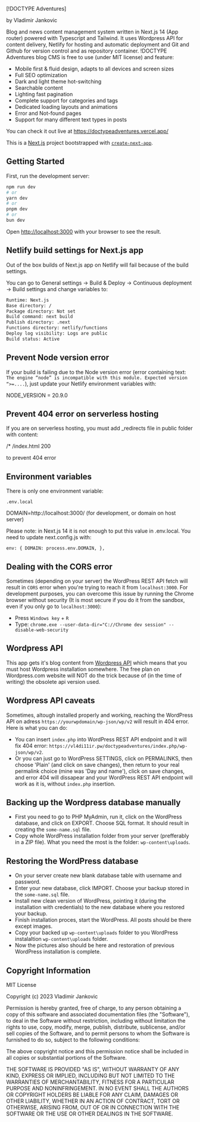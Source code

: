 [!DOCTYPE Adventures]

by Vladimir Jankovic

Blog and news content management system written in Next.js 14 (App router) powered with Typescript and Tailwind. It uses Wordpress API for content delivery, Netlify for hosting and automatic deployment and Git and Github for version control and as repository container. !DOCTYPE Adventures blog CMS is free to use (under MIT license) and feature:

- Mobile first & fluid design, adapts to all devices and screen sizes
- Full SEO optimization
- Dark and light theme hot-switching
- Searchable content
- Lighting fast pagination
- Complete support for categories and tags
- Dedicated loading layouts and animations
- Error and Not-found pages
- Support for many different text types in posts

You can check it out live at https://doctypeadventures.vercel.app/

This is a [Next.js](https://nextjs.org/) project bootstrapped with [`create-next-app`](https://github.com/vercel/next.js/tree/canary/packages/create-next-app).

## Getting Started

First, run the development server:

```bash
npm run dev
# or
yarn dev
# or
pnpm dev
# or
bun dev
```

Open [http://localhost:3000](http://localhost:3000) with your browser to see the result.

## Netlify build settings for Next.js app

Out of the box builds of Next.js app on Netlify will fail because of the build settings.

You can go to General settings -> Build & Deploy -> Continuous deployment -> Build settings and change variables to:

```bash
Runtime: Next.js
Base directory: /
Package directory: Not set
Build command: next build
Publish directory: .next
Functions directory: netlify/functions
Deploy log visibility: Logs are public
Build status: Active
```

## Prevent Node version error

If your build is failing due to the Node version error (error containing text: `The engine “node” is incompatible with this module. Expected version “>=....`), just update your Netlify environment variables with:

NODE_VERSION = 20.9.0

## Prevent 404 error on serverless hosting

If you are on serverless hosting, you must add \_redirects file in public folder with content:

/\* /index.html 200

to prevent 404 error

## Environment variables

There is only one environment variable:

`.env.local`

DOMAIN=http://localhost:3000/ (for development, or domain on host server)

Please note: in Next.js 14 it is not enough to put this value in .env.local. You need to update next.config.js with:

`env: {
    DOMAIN: process.env.DOMAIN,
},`

## Dealing with the CORS error

Sometimes (depending on your server) the WordPress REST API fetch will result in `CORS` error when you're trying to reach it from `localhost:3000`. For development purposes, you can overcome this issue by running the Chrome browser without security (It is most secure if you do it from the sandbox, even if you only go to `localhost:3000`):

- Press `Windows key` + `R`
- Type: `chrome.exe --user-data-dir="C://Chrome dev session" --disable-web-security`

## Wordpress API

This app gets it's blog content from [Wordpress API](https://developer.wordpress.org/rest-api/) which means that you must host Wordpress installation somewhere. The free plan on Wordpress.com website will NOT do the trick because of (in the time of writing) the obsolete api version used.

## Wordpress API caveats

Sometimes, altough installed properly and working, reaching the WordPress API on adress `https://yourwpdomain/wp-json/wp/v2` will result in 404 error. Here is what you can do:

- You can insert `index.php` into WordPress REST API endpoint and it will fix 404 error: `https://vl4di11ir.pw/doctypeadventures/index.php/wp-json/wp/v2`.
- Or you can just go to WordPress SETTINGS, click on PERMALINKS, then choose 'Plain' (and click on save changes), then return to your real permalink choice (mine was 'Day and name'), click on save changes, and error 404 will dissapear and your WordPress REST API endpoint will work as it is, without `index.php` insertion.

## Backing up the Wordpress database manually

- First you need to go to PHP MyAdmin, run it, click on the WordPress database, and click on EXPORT. Choose SQL format. It should result in creating the `some-name.sql` file.
- Copy whole WordPress installation folder from your server (prefferably in a ZIP file). What you need the most is the folder: `wp-content\uploads`.

## Restoring the WordPress database

- On your server create new blank database table with username and password.
- Enter your new database, click IMPORT. Choose your backup stored in the `some-name.sql` file.
- Install new clean version of WordPress, pointing it (during the installation with credentials) to the new database where you restored your backup.
- Finish installation proces, start the WordPress. All posts should be there except images.
- Copy your backed up `wp-content\uploads` folder to you WordPress instalaltion `wp-content\uploads` folder.
- Now the pictures also should be here and restoration of previous WordPress installation is complete.

## Copyright Information

MIT License

Copyright (c) 2023 Vladimir Jankovic

Permission is hereby granted, free of charge, to any person obtaining a copy
of this software and associated documentation files (the "Software"), to deal
in the Software without restriction, including without limitation the rights
to use, copy, modify, merge, publish, distribute, sublicense, and/or sell
copies of the Software, and to permit persons to whom the Software is
furnished to do so, subject to the following conditions:

The above copyright notice and this permission notice shall be included in all
copies or substantial portions of the Software.

THE SOFTWARE IS PROVIDED "AS IS", WITHOUT WARRANTY OF ANY KIND, EXPRESS OR
IMPLIED, INCLUDING BUT NOT LIMITED TO THE WARRANTIES OF MERCHANTABILITY,
FITNESS FOR A PARTICULAR PURPOSE AND NONINFRINGEMENT. IN NO EVENT SHALL THE
AUTHORS OR COPYRIGHT HOLDERS BE LIABLE FOR ANY CLAIM, DAMAGES OR OTHER
LIABILITY, WHETHER IN AN ACTION OF CONTRACT, TORT OR OTHERWISE, ARISING FROM,
OUT OF OR IN CONNECTION WITH THE SOFTWARE OR THE USE OR OTHER DEALINGS IN THE
SOFTWARE.
